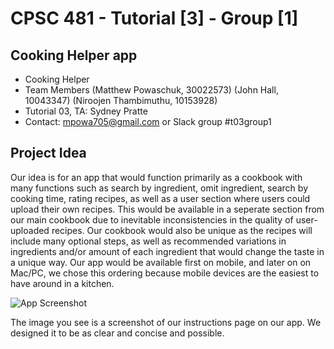 # CPSC 481 - Tutorial [3] - Group [1]

## Cooking Helper app

* Cooking Helper
* Team Members (Matthew Powaschuk, 30022573) (John Hall, 10043347) (Niroojen Thambimuthu, 10153928)
* Tutorial 03, TA: Sydney Pratte
* Contact: mpowa705@gmail.com or Slack group #t03group1

## Project Idea

Our idea is for an app that would function primarily as a cookbook with many functions such as search by ingredient, omit ingredient, search by cooking time, rating recipes, as well as a user section where users could upload their own recipes. This would be available in a seperate section from our main cookbook due to inevitable inconsistencies in the quality of user-uploaded recipes. Our cookbook would also be unique as the recipes will include many optional steps, as well as recommended variations in ingredients and/or amount of each ingredient that would change the taste in a unique way. Our app would be available first on mobile, and later on on Mac/PC, we chose this ordering because mobile devices are the easiest to have around in a kitchen. 

![](https://raw.githubusercontent.com/mpowa705/mpowa705.github.io/master/images/indeximg.png "App Screenshot")

The image you see is a screenshot of our instructions page on our app. We designed it to be as clear and concise and possible.
